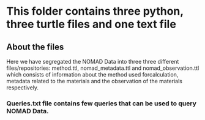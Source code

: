 # This folder contains three python, three turtle files and one text file

## About the files

Here we have segregated the NOMAD Data into three three different files/repositories: method.ttl, nomad_metadata.ttl and nomad_observation.ttl
which consists of information about the method used forcalculation, metadata related to the materials and the observation of the materials respectively.	

### Queries.txt file contains few queries that can be used to query NOMAD Data. 
													

          
